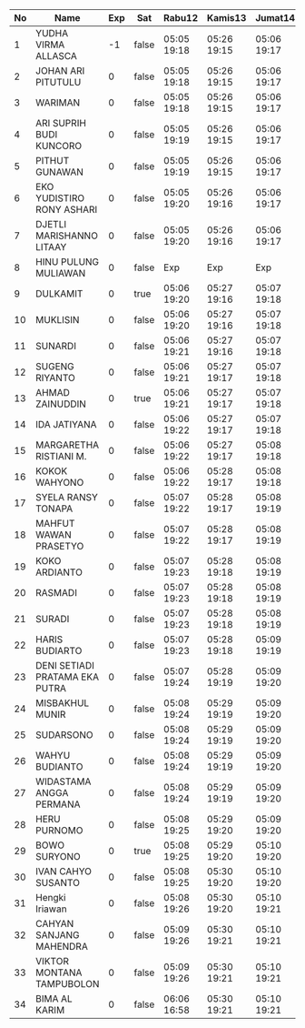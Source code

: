 | No | Name | Exp | Sat | Rabu12 | Kamis13 | Jumat14 | Sabtu15 | Senin17 | Selasa18 |
|-----|-----|-----|-----|-----|-----|-----|-----|-----|-----|
| 1 | YUDHA VIRMA ALLASCA | -1 | false | 05:05 19:18 | 05:26 19:15 | 05:06 19:17 | -- | 05:02 19:29 | 05:22 19:09 |
| 2 | JOHAN ARI PITUTULU | 0 | false | 05:05 19:18 | 05:26 19:15 | 05:06 19:17 | -- | 05:02 19:29 | 05:22 19:09 |
| 3 | WARIMAN | 0 | false | 05:05 19:18 | 05:26 19:15 | 05:06 19:17 | -- | 05:02 19:29 | 05:22 19:09 |
| 4 | ARI SUPRIH BUDI KUNCORO | 0 | false | 05:05 19:19 | 05:26 19:15 | 05:06 19:17 | -- | 05:02 19:29 | 05:22 19:09 |
| 5 | PITHUT GUNAWAN | 0 | false | 05:05 19:19 | 05:26 19:15 | 05:06 19:17 | -- | 05:02 19:29 | 05:22 19:09 |
| 6 | EKO YUDISTIRO RONY ASHARI | 0 | false | 05:05 19:20 | 05:26 19:16 | 05:06 19:17 | -- | 05:02 19:29 | 05:22 19:09 |
| 7 | DJETLI MARISHANNO LITAAY | 0 | false | 05:05 19:20 | 05:26 19:16 | 05:06 19:17 | -- | 05:02 19:29 | 05:22 19:09 |
| 8 | HINU PULUNG MULIAWAN | 0 | false | Exp | Exp | Exp | Exp | Exp | Exp |
| 9 | DULKAMIT | 0 | true | 05:06 19:20 | 05:27 19:16 | 05:07 19:18 | 05:22 19:14 | 05:03 19:30 | 05:23 19:10 |
| 10 | MUKLISIN | 0 | false | 05:06 19:20 | 05:27 19:16 | 05:07 19:18 | -- | 05:03 19:30 | 05:23 19:10 |
| 11 | SUNARDI | 0 | false | 05:06 19:21 | 05:27 19:16 | 05:07 19:18 | -- | 05:03 19:30 | 05:23 19:10 |
| 12 | SUGENG RIYANTO | 0 | false | 05:06 19:21 | 05:27 19:17 | 05:07 19:18 | -- | 05:03 19:30 | 05:23 19:10 |
| 13 | AHMAD ZAINUDDIN | 0 | true | 05:06 19:21 | 05:27 19:17 | 05:07 19:18 | 05:22 19:14 | 05:03 19:30 | 05:23 19:10 |
| 14 | IDA JATIYANA | 0 | false | 05:06 19:22 | 05:27 19:17 | 05:07 19:18 | -- | 05:03 19:30 | 05:23 19:10 |
| 15 | MARGARETHA RISTIANI M. | 0 | false | 05:06 19:22 | 05:27 19:17 | 05:08 19:18 | -- | 05:03 19:30 | 05:23 19:10 |
| 16 | KOKOK WAHYONO | 0 | false | 05:06 19:22 | 05:28 19:17 | 05:08 19:18 | -- | 05:03 19:31 | 05:23 19:11 |
| 17 | SYELA RANSY TONAPA | 0 | false | 05:07 19:22 | 05:28 19:17 | 05:08 19:19 | -- | 05:04 19:31 | 05:24 19:11 |
| 18 | MAHFUT WAWAN PRASETYO | 0 | false | 05:07 19:22 | 05:28 19:17 | 05:08 19:19 | -- | 05:04 19:31 | 05:24 19:11 |
| 19 | KOKO ARDIANTO | 0 | false | 05:07 19:23 | 05:28 19:18 | 05:08 19:19 | -- | 05:04 19:31 | 05:24 19:11 |
| 20 | RASMADI | 0 | false | 05:07 19:23 | 05:28 19:18 | 05:08 19:19 | -- | 05:04 19:31 | 05:24 19:11 |
| 21 | SURADI | 0 | false | 05:07 19:23 | 05:28 19:18 | 05:08 19:19 | -- | 05:04 19:31 | 05:24 19:11 |
| 22 | HARIS BUDIARTO | 0 | false | 05:07 19:23 | 05:28 19:18 | 05:09 19:19 | -- | 05:04 19:32 | 05:24 19:11 |
| 23 | DENI SETIADI PRATAMA EKA PUTRA | 0 | false | 05:07 19:24 | 05:28 19:19 | 05:09 19:20 | -- | 05:04 19:32 | 05:24 19:12 |
| 24 | MISBAKHUL MUNIR | 0 | false | 05:08 19:24 | 05:29 19:19 | 05:09 19:20 | -- | 05:05 19:32 | 05:25 19:12 |
| 25 | SUDARSONO | 0 | false | 05:08 19:24 | 05:29 19:19 | 05:09 19:20 | -- | 05:05 19:32 | 05:25 19:12 |
| 26 | WAHYU BUDIANTO | 0 | false | 05:08 19:24 | 05:29 19:19 | 05:09 19:20 | -- | 05:05 19:32 | 05:25 19:12 |
| 27 | WIDASTAMA ANGGA PERMANA | 0 | false | 05:08 19:24 | 05:29 19:19 | 05:09 19:20 | -- | 05:05 19:32 | 05:25 19:12 |
| 28 | HERU PURNOMO | 0 | false | 05:08 19:25 | 05:29 19:20 | 05:09 19:20 | -- | 05:05 19:32 | 05:25 19:12 |
| 29 | BOWO SURYONO | 0 | true | 05:08 19:25 | 05:29 19:20 | 05:10 19:20 | 05:22 19:14 | 05:05 19:32 | 05:25 19:12 |
| 30 | IVAN CAHYO SUSANTO | 0 | false | 05:08 19:25 | 05:30 19:20 | 05:10 19:20 | -- | 05:05 19:33 | 05:25 19:12 |
| 31 | Hengki Iriawan | 0 | false | 05:08 19:26 | 05:30 19:20 | 05:10 19:21 | -- | 05:05 19:33 | 05:25 19:13 |
| 32 | CAHYAN SANJANG MAHENDRA | 0 | false | 05:09 19:26 | 05:30 19:21 | 05:10 19:21 | -- | 05:06 19:33 | 05:26 19:13 |
| 33 | VIKTOR MONTANA TAMPUBOLON | 0 | false | 05:09 19:26 | 05:30 19:21 | 05:10 19:21 | -- | 05:06 19:33 | 05:26 19:13 |
| 34 | BIMA AL KARIM | 0 | false | 06:06 16:58 | 05:30 19:21 | 05:10 19:21 | -- | 05:06 19:33 | 05:26 19:13 |

